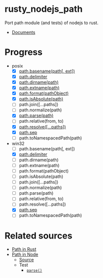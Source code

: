 # rusty_nodejs_path
Port path module (and tests) of nodejs to rust.

- [Documents](https://docs.rs/nodejs_path/latest/nodejs_path/)

# Progress

- posix
  - [x] [path.basename(path[, ext])](https://docs.rs/nodejs_path/latest/nodejs_path/posix/macro.basename.html)
  - [x] [path.delimiter](https://docs.rs/nodejs_path/latest/nodejs_path/posix/constant.delimiter.html)
  - [x] [path.dirname(path)](https://docs.rs/nodejs_path/latest/nodejs_path/posix/fn.dirname.html)
  - [x] [path.extname(path)](https://docs.rs/nodejs_path/latest/nodejs_path/posix/fn.extname.html)
  - [x] [path.format(pathObject)](https://docs.rs/nodejs_path/latest/nodejs_path/posix/fn.format.html)
  - [x] [path.isAbsolute(path)](https://docs.rs/nodejs_path/latest/nodejs_path/posix/fn.is_absolute.html)
  - [ ] path.join([...paths])
  - [ ] path.normalize(path)
  - [x] [path.parse(path)](https://docs.rs/nodejs_path/latest/nodejs_path/posix/fn.parse.html)
  - [ ] path.relative(from, to)
  - [x] [path.resolve([...paths])](https://docs.rs/nodejs_path/latest/nodejs_path/posix/macro.resolve.html)
  - [x] [path.sep](https://docs.rs/nodejs_path/latest/nodejs_path/posix/constant.sep.html)
  - [ ] path.toNamespacedPath(path)
- win32
  - [ ] path.basename(path[, ext])
  - [x] [path.delimiter](https://docs.rs/nodejs_path/latest/nodejs_path/win32/constant.delimiter.html)
  - [ ] path.dirname(path)
  - [ ] path.extname(path)
  - [ ] path.format(pathObject)
  - [ ] path.isAbsolute(path)
  - [ ] path.join([...paths])
  - [ ] path.normalize(path)
  - [ ] path.parse(path)
  - [ ] path.relative(from, to)
  - [ ] path.resolve([...paths])
  - [x] [path.sep](https://docs.rs/nodejs_path/latest/nodejs_path/win32/constant.sep.html)
  - [ ] path.toNamespacedPath(path)

# Related sources

- [Path in Rust](https://doc.rust-lang.org/std/path/index.html)
- [Path in Node](https://nodejs.org/docs/latest-v16.x/api/path.html#path)
  - [Source](https://github.com/nodejs/node/blob/master/lib/path.js)
  - Test
    - [`parse()`](https://github.com/nodejs/node/blob/master/test/parallel/test-path-parse-format.js)

